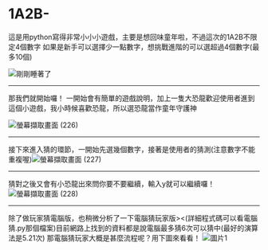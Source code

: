 # 1A2B-
這是用python寫得非常小小小遊戲，主要是想回味童年啦，不過這次的1A2B不限定4個數字
如果是新手可以選擇少一點數字，想挑戰進階的可以選超過4個數字(最多10個)

![剛剛睡著了](https://user-images.githubusercontent.com/91367098/151692056-138b6f74-42de-4c3a-a31c-a90adfdbfd90.png)
***********************************************************
那我們就開始囉！
一開始會有簡單的遊戲說明，加上一隻大恐龍歡迎使用者進到這個小遊戲，我小時候喜歡恐龍，所以選恐龍當作童年守護神

![螢幕擷取畫面 (226)](https://user-images.githubusercontent.com/91367098/151692334-82d71785-b752-40a0-ab40-3642ab0620ad.png)
***********************************************************
接下來進入猜的環節，一開始先選幾個數字，接著是使用者的猜測(注意數字不能重複喔)![螢幕擷取畫面 (227)](https://user-images.githubusercontent.com/91367098/151692599-f0ccd850-bcd1-4941-ace7-8b54a8b83613.png)
***********************************************************
猜對之後又會有小恐龍出來問你要不要繼續，輸入y就可以繼續囉！
![螢幕擷取畫面 (228)](https://user-images.githubusercontent.com/91367098/151692647-8450cf4e-8357-4157-9f19-915806278be9.png)
***********************************************************
除了做玩家猜電腦版，也稍微分析了一下電腦猜玩家版><(詳細程式碼可以看電腦猜.py那個檔案)目前網路上找到的資料都是說電腦最多猜6次可以猜中(最好的演算法是5.21次)
那電腦猜玩家大概是甚麼流程呢？用下圖來看看！
![圖片1](https://user-images.githubusercontent.com/91367098/151729032-269da03a-4476-4b2f-846b-4fec06f77372.png)
